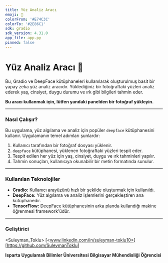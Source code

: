 ```yaml
---
title: Yüz Analiz Aracı
emoji: 🧠
colorFrom: '#E74C3C'
colorTo: '#2E86C1'
sdk: gradio
sdk_version: 4.31.0
app_file: app.py
pinned: false
---
```


# Yüz Analiz Aracı 🧠

Bu, Gradio ve DeepFace kütüphaneleri kullanılarak oluşturulmuş basit bir yapay zeka yüz analiz aracıdır. Yüklediğiniz bir fotoğraftaki yüzleri analiz ederek yaş, cinsiyet, duygu durumu ve ırk gibi bilgileri tahmin eder.

**Bu aracı kullanmak için, lütfen yandaki panelden bir fotoğraf yükleyin.**

---

### Nasıl Çalışır?

Bu uygulama, yüz algılama ve analiz için popüler `deepface` kütüphanesini kullanır. Uygulamanın temel adımları şunlardır:
1.  Kullanıcı tarafından bir fotoğraf dosyası yüklenir.
2.  `deepface` kütüphanesi, yüklenen fotoğraftaki yüzleri tespit eder.
3.  Tespit edilen her yüz için yaş, cinsiyet, duygu ve ırk tahminleri yapılır.
4.  Tahmin sonuçları, kullanıcıya okunabilir bir metin formatında sunulur.

---

### Kullanılan Teknolojiler

* **Gradio:** Kullanıcı arayüzünü hızlı bir şekilde oluşturmak için kullanıldı.
* **DeepFace:** Yüz algılama ve analiz işlemlerini gerçekleştiren ana kütüphanedir.
* **TensorFlow:** DeepFace kütüphanesinin arka planda kullandığı makine öğrenmesi framework'üdür.

---

### Geliştirici

<Suleyman_Toklu>
[<www.linkedin.com/in/suleyman-toklu10>]
[<https://github.com/SuleymanToklu>]

**Isparta Uygulamalı Bilimler Üniversitesi**
**Bilgisayar Mühendisliği Öğrencisi**